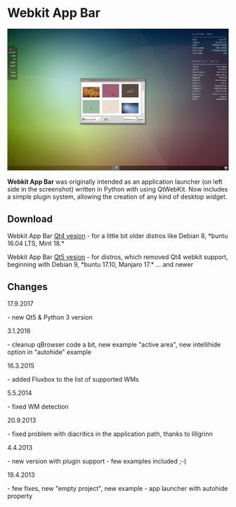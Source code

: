 # Webkit App Bar


![info.png](preview.png)

**Webkit App Bar** was originally intended as an application launcher (on left side in the screenshot) written in Python with using QtWebKit.
Now includes a simple plugin system, allowing the creation of any kind of desktop widget.

## Download

Webkit App Bar [Qt4 vesion](dist/webkit_app_bar4.zip)
\- for a little bit older distros like Debian 8, \*buntu 16.04 LTS, Mint 18.\*

Webkit App Bar [Qt5 vesion](dist/webkit_app_bar5.zip)
\- for distros, which removed Qt4 webkit support, beginning with Debian 9, \*buntu 17.10, Manjaro 17.\* ... and newer

## Changes

17.9.2017

\- new Qt5 & Python 3 version

3.1.2016

\- cleanup qBrowser code a bit, new example "active area", new intellihide option in "autohide" example

16.3.2015

\- added Fluxbox to the list of supported WMs

5.5.2014

\- fixed WM detection

20.9.2013

\- fixed problem with diacritics in the application path, thanks to lillgrinn

4.4.2013

\- new version with plugin support - few examples included ;-)

19.4.2013

\- few fixes, new "empty project", new example - app launcher with autohide property
